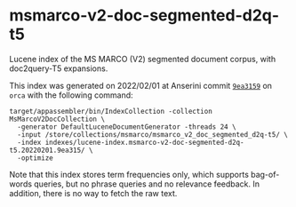 # msmarco-v2-doc-segmented-d2q-t5

Lucene index of the MS MARCO (V2) segmented document corpus, with doc2query-T5 expansions.

This index was generated on 2022/02/01 at Anserini commit [`9ea3159`](https://github.com/castorini/anserini/commit/9ea3159adeeffd84e10e197af4c36febb5b74c7b) on `orca` with the following command:

```
target/appassembler/bin/IndexCollection -collection MsMarcoV2DocCollection \
  -generator DefaultLuceneDocumentGenerator -threads 24 \
  -input /store/collections/msmarco/msmarco_v2_doc_segmented_d2q-t5/ \
  -index indexes/lucene-index.msmarco-v2-doc-segmented-d2q-t5.20220201.9ea315/ \
  -optimize
```

Note that this index stores term frequencies only, which supports bag-of-words queries, but no phrase queries and no relevance feedback. In addition, there is no way to fetch the raw text.
